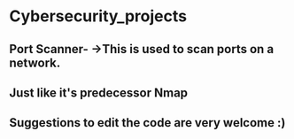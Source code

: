 # Cybersecurity_projects
****Port Scanner-****
->This is used to scan ports on a network. 
-----------------------------------------
Just like it's predecessor Nmap
------------------------------------------
Suggestions to edit the code are very welcome :)
-------------------------------------------
